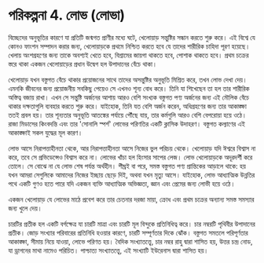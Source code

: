 # পরিকল্পনা 4. লোভ (লোভা)

বিচ্ছেদের অনুভূতির কারণে যা প্রতিটি জন্মগত প্রাণীর মধ্যে ঘটে, খেলোয়াড় সন্তুষ্টির সন্ধান করতে শুরু করে। এই বিশ্বে যে কোনও ফাংশন সম্পাদন করার জন্য, খেলোয়াড়কে প্রথমে নিশ্চিত করতে হবে যে তাদের শারীরিক চাহিদা পূরণ হয়েছে। খেলায় অংশগ্রহণের জন্য তাকে অবশ্যই খেতে হবে, বিশ্রামের জায়গা থাকতে হবে, পোশাক থাকতে হবে। প্রথম চক্রের স্তরে থাকা একজন খেলোয়াড়ের প্রধান উদ্বেগ হল উপাদানের বেঁচে থাকা।

খেলোয়াড় যখন বস্তুগত বেঁচে থাকার প্রয়োজনের সাথে তাদের অসন্তুষ্টির অনুভূতি মিশ্রিত করে, তখন লোভ দেখা দেয়। এমনকি জীবনের জন্য প্রয়োজনীয় সবকিছু পেয়েও সে এখনও শূন্য বোধ করে। তিনি যা শিখেছেন তা হল তার শারীরিক অস্তিত্ব বজায় রাখা। এখন সে সন্তুষ্টি অর্জনের আশায় আরও বেশি সংখ্যক বস্তুগত পণ্য অর্জনের জন্য এই মৌলিক বেঁচে থাকার দক্ষতাগুলি ব্যবহার করতে শুরু করে। যাইহোক, তিনি যত বেশি অর্জন করেন, অধিগ্রহণের জন্য তার আকাঙ্ক্ষা ততই প্রবল হয়। তার শূন্যতার অনুভূতি আতঙ্কের পর্যায়ে পৌঁছে যায়, তার কর্মগুলি আরও বেশি বেপরোয়া হয়ে ওঠে। রাজা মিডাসের কিংবদন্তি এবং তার 'সোনালি স্পর্শ' লোভের পরিণতির একটি ক্লাসিক উদাহরণ। বস্তুগত কল্যাণের এই আকাঙ্ক্ষাই সকল যুদ্ধের মূল কারণ।

লোভ আসে নিরাপত্তাহীনতা থেকে, আর নিরাপত্তাহীনতা আসে নিজের ভুল পরিচয় থেকে। খেলোয়াড় যদি ঈশ্বরে বিশ্বাস না করে, তবে সে প্রভিডেন্সেও বিশ্বাস করে না। লোভের খাঁচা হল হিংসার সাপের লেজ। লোভ খেলোয়াড়কে অদূরদর্শী করে তোলে। সে বোঝে না যে লোভ শেষ পর্যন্ত অর্থহীন। শীঘ্রই বা পরে, সমস্ত বস্তুগত পণ্য প্রান্তিকের আড়ালে থাকে: হয় যখন আমরা সেগুলিকে আমাদের নিজের ইচ্ছায় ছেড়ে দিই, অথবা যখন মৃত্যু আসে। যাইহোক, লোভ আধ্যাত্মিক উন্নতির পথে একটি গুণও হতে পারে যদি একজন ব্যক্তি আধ্যাত্মিক অভিজ্ঞতা, জ্ঞান এবং প্রেমের জন্য লোভী হয়ে ওঠে।

একজন খেলোয়াড় যে লোভের মাঠে প্রবেশ করে তার চেতনার দরজা মায়া, ক্রোধ এবং প্রথম চক্রের অন্যান্য সমস্ত সমস্যার জন্য খুলে দেয়।

চারটির প্রতীক হল একটি বর্গক্ষেত্র যা চারটি মাত্রা এবং চারটি মূল বিন্দুকে প্রতিনিধিত্ব করে। চার নম্বরটি পৃথিবীর উপাদানের প্রতীক। জোড় সংখ্যার পরিবারের প্রতিনিধি হওয়ার কারণে, চারটি সম্পূর্ণতার দিকে ঝোঁক। বস্তুগত সমতলে পরিপূর্ণতার আকাঙ্ক্ষা, সীমায় নিয়ে যাওয়া, লোভে পরিণত হয়। বৈদিক সংখ্যাতত্ত্বে, চার নম্বর রাহু দ্বারা শাসিত হয়, উত্তর চন্দ্র নোড, যা ড্রাগনের মাথা নামেও পরিচিত। পাশ্চাত্য সংখ্যাতত্ত্বে, এই সংখ্যাটি ইউরেনাস দ্বারা শাসিত হয়।
